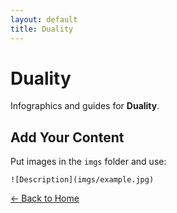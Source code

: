 ```yaml
---
layout: default
title: Duality
---
```


<div class="container">
<h1>Duality</h1>
<p>Infographics and guides for <strong>Duality</strong>.</p>
</div>

## Add Your Content

Put images in the `imgs` folder and use:

`![Description](imgs/example.jpg)`

[← Back to Home](../../Home.html)
